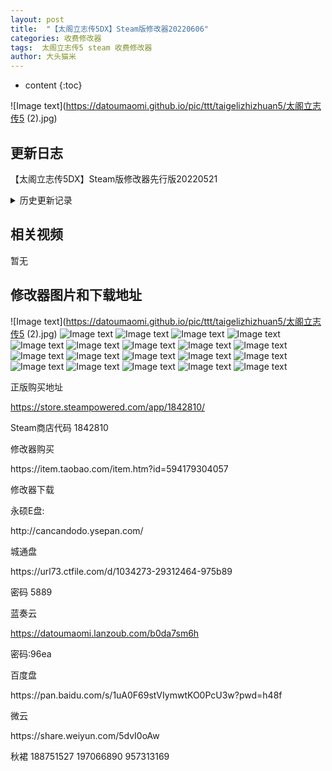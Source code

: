 ```yaml
---
layout: post
title:  "【太阁立志传5DX】Steam版修改器20220606"
categories: 收费修改器
tags:  太阁立志传5 steam 收费修改器
author: 大头猫米
---
```


* content
{:toc}

![Image text](https://datoumaomi.github.io/pic/ttt/taigelizhizhuan5/太阁立志传5 (2).jpg)





##  更新日志

【太阁立志传5DX】Steam版修改器先行版20220521





<details>
<summary>历史更新记录</summary>
太阁立志传5DX修改器先行版20220521<p></p>
首发制作了武将修改功能<p></p>
<p></p>
太阁立志传5DX修改器先行版20220521v2<p></p>
增加了个人战无敌、无限气、一击必杀、零击必杀<p></p>
<p></p>
太阁立志传5DX修改器先行版20220521v3<p></p>
修复了能读取但是无法修改的bug<p></p>
<p></p>
太阁立志传5DX修改器先行版20220522<p></p>
增加了亲密度、会面、元服、仇敌、知喜好、仇敌、茶席、日期等功能的修改<p></p>
<p></p>
太阁立志传5DX修改器先行版20220522v2<p></p>
增加了贵重品的修改<p></p>
<p></p>
太阁立志传5DX修改器先行版20220522v3<p></p>
增加了骑马、学习枪术两个小游戏的修改<p></p>
<p></p>
太阁立志传5DX修改器先行版20220523<p></p>
增加了交易品修改、增加了自创物品修改<p></p>
增加了负重修改、制作天数、金钱上限的修改<p></p>
增加了冻结时间的修改(和锁定时间不同)<p></p>
四维修改255会导致战斗卡死,予以修正.<p></p>
<p></p>
太阁立志传5DX修改器先行版20220523v2<p></p>
增加了野战兵力、士气、特技的修改<p></p>
增加了个人战战绩的修改<p></p>
<p></p>
太阁立志传5DX修改器先行版20220524<p></p>
增加了武将卒年、住所、上司、势力、师傅、妻子、流派等修改<p></p>
全员修改功能修正为仅对元服武将生效,以免出现bug<p></p>
通过修改住所、上司、势力,可以变更武将归属<p></p>
如果武将是城主等特殊身份,还可以直接变更城归属<p></p>
<p></p>
太阁立志传5DX修改器先行版20220525<p></p>
重要更新,修改器支持多选武将进行修改<p></p>
可以一键选中指定元服、势力、住所等武将<p></p>
对选中的武将可以批量修改住所、上司、势力、流派、师傅、妻子、卒年、元服、亲密、会面、送礼、知喜好、茶席、仇敌、已外出、已死亡、已生病等属性<p></p>
<p></p>
太阁立志传5DX修改器先行版20220526<p></p>
增加了召集天数的修改<p></p>
增加了军学、辩才、矿山、弓术、调药5个小游戏的修改<p></p>
<p></p>
太阁立志传5DX修改器先行版20220527<p></p>
增加了投骰子、打牌、建筑学习、算术学习、忍术学习、茶道学习、礼法学习的小游戏简化<p></p>
<p></p>
太阁立志传5DX修改器先行版20220528<p></p>
修复了游戏变速无效的bug<p></p>
增加了开垦学习简化(必出十字)<p></p>
增加了部下修炼必定成功<p></p>
增加了锻冶屋无需等待直接领取<p></p>
匠人屋制作无需等待功能移动到主角专属的杂项中<p></p>
<p></p>
太阁立志传5DX修改器先行版20220528v2<p></p>
我发现我弄错时间了,今天应该是5.27日..我修改器版本号都到5.28了<p></p>
不过就不改了...<p></p>
增加据点名字修改,增加了据点的城部分的修改.<p></p>
<p></p>
太阁立志传5DX修改器先行版20220528v3<p></p>
增加了町修改<p></p>
全程情报入手功能变更,打钩后会一直有效,不会因为时间流逝而改变.<p></p>
<p></p>
太阁立志传5DX修改器先行版20220528v4<p></p>
增加了贵重品数量修改<p></p>
增加了任务天数的修改<p></p>
<p></p>
太阁立志传5DX修改器先行版20220529<p></p>
增加了里修改和砦修改<p></p>
<p></p>
太阁立志传5DX修改器先行版20220529V2<p></p>
修复了个人秘技卡里缺少"炯眼"和"罗刹"的bug<p></p>
增加了投骰子和打牌时候持卡、押卡的修改<p></p>
增加了投骰子和打牌倍率修改<p></p>
通过修改持卡和押卡可以大幅度提高输赢结算<p></p>
只要赢1次就能拿到天下第一赌徒(倍率修改可以不用)<p></p>
<p></p>
太阁立志传5DX修改器先行版20220530<p></p>
修复了从修改器首发到现在一直存在的称号修改错误的bug<p></p>
<p></p>
太阁立志传5DX修改器先行版20220531<p></p>
修复了选择武将势力时候填入数字错误的bug<p></p>
增加了攻城战修改<p></p>
增加了野战直接胜利的修改<p></p>
<p></p>
太阁立志传5DX修改器先行版20220531v2<p></p>
增加了送礼不变更所有者功能,可以放心的送礼了<p></p>
增加了全据点安定度修改<p></p>
<p></p>
太阁立志传5DX修改器先行版20220601<p></p>
彻底重做了野战修改,增加了野战全部队修改<p></p>
彻底重做了攻城战修改,增加了攻城战全部队修改<p></p>
增加了单挑取消能力限制、取消属性限制、见面即亲密100<p></p>
增加了新武将列传的修改<p></p>
跳转武将时会取消"自动会面、自动主角、自动情报"的勾选<p></p>
<p></p>
太阁立志传5DX修改器先行版20220602<p></p>
增加了保镖天数、保镖等级修改<p></p>
增加了个人战保镖无敌、保镖无限气的修改,可以看剑豪保镖carry全场了<p></p>
增加了个人战敌人无气的修改<p></p>
<p></p>
太阁立志传5DX修改器先行版20220602v2<p></p>
增加了一个隐藏属性“家臣”的修改<p></p>
通过修改“家臣”才能正确修改上司。<p></p>
<p></p>
太阁立志传5DX修改器先行版20220603<p></p>
增加了武将的俸禄、野心、忠诚的修改<p></p>
增加了一键超神、一键废柴的修改<p></p>
增加了势力修改<p></p>
<p></p>
太阁立志传5DX修改器先行版20220604<p></p>
修复了势力修改无效的bug<p></p>
增加了繁体支持.玩繁体版不会显示乱码了<p></p>
或者在繁体系统下,可以正常显示名字<p></p>
为了考虑非简体中文环境使用修改器的问题,修改器名字改为纯英文数字的名字<p></p>
授权也改为英文<p></p>
实际上繁体版比简体版有一个好处就是,简体版有些生僻字,修改器上会显示为空白<p></p>
繁体版的话,就可以正常显示.<p></p>
<p></p>
太阁立志传5DX修改器先行版20220605<p></p>
修复了繁体模式下势力大名乱码的bug<p></p>
增加了据点规模修改<p></p>
增加了指定武将复活或下野的修改<p></p>
增加了全死亡武将复活的修改<p></p>
另外..发现本修改器的代码已经到20000多行了..<p></p>
不愧是有情怀的游戏.爆肝.<p></p>
<p></p>
太阁立志传5DX修改器正式版20220606<p></p>
增加了官位修改<p></p>
增加了存款修改<p></p>
所有查找框在输入文字后按回车即可查找,无需点击查找按钮<p></p>
增加了武将浪人头像和职业头像的修改<p></p>
修复了变更主角时头像不正确的bug<p></p>
<p></p>
经过长达2周多的施工,修改器算比较完善了,修改器从先行版升级到正式版<p></p>
当然正式版不意味着结束,还是有些功能可以继续添加的.<p></p>






</details>

## 相关视频
暂无

## 修改器图片和下载地址

![Image text](https://datoumaomi.github.io/pic/ttt/taigelizhizhuan5/太阁立志传5 (2).jpg)
![Image text](https://datoumaomi.github.io/pic/ttt/taigelizhizhuan5/太阁5-01.jpg)
![Image text](https://datoumaomi.github.io/pic/ttt/taigelizhizhuan5/太阁5-02.jpg)
![Image text](https://datoumaomi.github.io/pic/ttt/taigelizhizhuan5/太阁5-03.jpg)
![Image text](https://datoumaomi.github.io/pic/ttt/taigelizhizhuan5/太阁5-04.jpg)
![Image text](https://datoumaomi.github.io/pic/ttt/taigelizhizhuan5/太阁5-05.jpg)
![Image text](https://datoumaomi.github.io/pic/ttt/taigelizhizhuan5/太阁5-06.jpg)
![Image text](https://datoumaomi.github.io/pic/ttt/taigelizhizhuan5/太阁5-07.jpg)
![Image text](https://datoumaomi.github.io/pic/ttt/taigelizhizhuan5/太阁5-08.jpg)
![Image text](https://datoumaomi.github.io/pic/ttt/taigelizhizhuan5/太阁5-09.jpg)
![Image text](https://datoumaomi.github.io/pic/ttt/taigelizhizhuan5/太阁5-10.jpg)
![Image text](https://datoumaomi.github.io/pic/ttt/taigelizhizhuan5/太阁5-11.jpg)
![Image text](https://datoumaomi.github.io/pic/ttt/taigelizhizhuan5/太阁5-12.jpg)
![Image text](https://datoumaomi.github.io/pic/ttt/taigelizhizhuan5/太阁5-13.jpg)
![Image text](https://datoumaomi.github.io/pic/ttt/taigelizhizhuan5/太阁5-14.jpg)
![Image text](https://datoumaomi.github.io/pic/ttt/taigelizhizhuan5/太阁5-15.jpg)
![Image text](https://datoumaomi.github.io/pic/ttt/taigelizhizhuan5/太阁5-16.jpg)
![Image text](https://datoumaomi.github.io/pic/ttt/taigelizhizhuan5/太阁5-17.jpg)
![Image text](https://datoumaomi.github.io/pic/ttt/taigelizhizhuan5/太阁5-18.jpg)
![Image text](https://datoumaomi.github.io/pic/ttt/taigelizhizhuan5/太阁5-19.jpg)










正版购买地址<p></p>
https://store.steampowered.com/app/1842810/
<p></p>
Steam商店代码 1842810
<p></p>
<p></p>
修改器购买<p></p>
https://item.taobao.com/item.htm?id=594179304057<p></p>
<p></p>
修改器下载<p></p>
永硕E盘:<p></p>
http://cancandodo.ysepan.com/<p></p>
<p></p>
城通盘<p></p>
https://url73.ctfile.com/d/1034273-29312464-975b89<p></p>
密码 5889<p></p>

蓝奏云<p></p>
https://datoumaomi.lanzoub.com/b0da7sm6h
<p></p>
密码:96ea
<p></p>
<p></p>
百度盘<p></p>
https://pan.baidu.com/s/1uA0F69stVIymwtKO0PcU3w?pwd=h48f
<p></p>
<p></p>
微云<p></p>
https://share.weiyun.com/5dvI0oAw
<p></p>
<p></p>
<p>秋裙 188751527 197066890 957313169</p>
